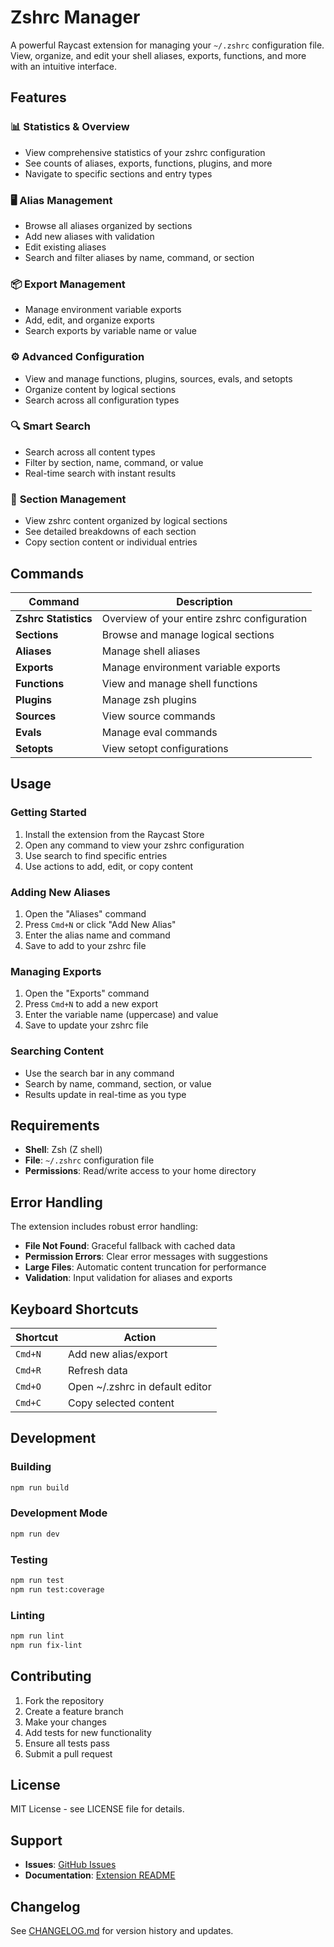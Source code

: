 # Zshrc Manager

A powerful Raycast extension for managing your `~/.zshrc` configuration file. View, organize, and edit your shell aliases, exports, functions, and more with an intuitive interface.

## Features

### 📊 **Statistics & Overview**
- View comprehensive statistics of your zshrc configuration
- See counts of aliases, exports, functions, plugins, and more
- Navigate to specific sections and entry types

### 🖥️ **Alias Management**
- Browse all aliases organized by sections
- Add new aliases with validation
- Edit existing aliases
- Search and filter aliases by name, command, or section

### 📦 **Export Management**
- Manage environment variable exports
- Add, edit, and organize exports
- Search exports by variable name or value

### ⚙️ **Advanced Configuration**
- View and manage functions, plugins, sources, evals, and setopts
- Organize content by logical sections
- Search across all configuration types

### 🔍 **Smart Search**
- Search across all content types
- Filter by section, name, command, or value
- Real-time search with instant results

### 📝 **Section Management**
- View zshrc content organized by logical sections
- See detailed breakdowns of each section
- Copy section content or individual entries

## Commands

| Command | Description |
|---------|-------------|
| **Zshrc Statistics** | Overview of your entire zshrc configuration |
| **Sections** | Browse and manage logical sections |
| **Aliases** | Manage shell aliases |
| **Exports** | Manage environment variable exports |
| **Functions** | View and manage shell functions |
| **Plugins** | Manage zsh plugins |
| **Sources** | View source commands |
| **Evals** | Manage eval commands |
| **Setopts** | View setopt configurations |

## Usage

### Getting Started
1. Install the extension from the Raycast Store
2. Open any command to view your zshrc configuration
3. Use search to find specific entries
4. Use actions to add, edit, or copy content

### Adding New Aliases
1. Open the "Aliases" command
2. Press `Cmd+N` or click "Add New Alias"
3. Enter the alias name and command
4. Save to add to your zshrc file

### Managing Exports
1. Open the "Exports" command
2. Press `Cmd+N` to add a new export
3. Enter the variable name (uppercase) and value
4. Save to update your zshrc file

### Searching Content
- Use the search bar in any command
- Search by name, command, section, or value
- Results update in real-time as you type

## Requirements

- **Shell**: Zsh (Z shell)
- **File**: `~/.zshrc` configuration file
- **Permissions**: Read/write access to your home directory

## Error Handling

The extension includes robust error handling:
- **File Not Found**: Graceful fallback with cached data
- **Permission Errors**: Clear error messages with suggestions
- **Large Files**: Automatic content truncation for performance
- **Validation**: Input validation for aliases and exports

## Keyboard Shortcuts

| Shortcut | Action |
|----------|--------|
| `Cmd+N` | Add new alias/export |
| `Cmd+R` | Refresh data |
| `Cmd+O` | Open ~/.zshrc in default editor |
| `Cmd+C` | Copy selected content |

## Development

### Building
```bash
npm run build
```

### Development Mode
```bash
npm run dev
```

### Testing
```bash
npm run test
npm run test:coverage
```

### Linting
```bash
npm run lint
npm run fix-lint
```

## Contributing

1. Fork the repository
2. Create a feature branch
3. Make your changes
4. Add tests for new functionality
5. Ensure all tests pass
6. Submit a pull request

## License

MIT License - see LICENSE file for details.

## Support

- **Issues**: [GitHub Issues](https://github.com/eitel13/raycast-extensions/issues)
- **Documentation**: [Extension README](https://github.com/eitel13/raycast-extensions/tree/main/zshrc-manager)

## Changelog

See [CHANGELOG.md](./CHANGELOG.md) for version history and updates.